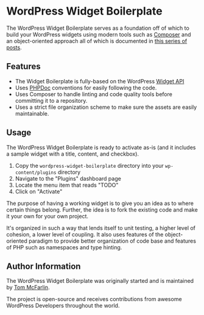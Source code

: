 # WordPress Widget Boilerplate

The WordPress Widget Boilerplate serves as a foundation off of which to build your WordPress widgets using modern tools such as [Composer](https://getcomposer.org/) and an object-oriented approach all of which is documented in [this series of posts](https://tommcfarlin.com/tag/wordpress-widgets-api/).

## Features

* The Widget Boilerplate is fully-based on the WordPress [Widget API](http://codex.wordpress.org/Widgets_API)
* Uses [PHPDoc](http://en.wikipedia.org/wiki/PHPDoc) conventions for easily following the code.
* Uses Composer to handle linting and code quality tools before committing it to a repository.
* Uses a strict file organization scheme to make sure the assets are easily maintainable.

## Usage

The WordPress Widget Boilerplate is ready to activate as-is (and it includes a sample widget with a title, content, and checkbox).

1. Copy the `wordpress-widget-boilerplate` directory into your `wp-content/plugins` directory
2. Navigate to the "Plugins" dashboard page
3. Locate the menu item that reads "TODO"
4. Click on "Activate"

The purpose of having a working widget is to give you an idea as to where certain things belong. Further, the idea is to fork the existing code and make it your own for your own project.

It's organized in such a way that lends itself to unit testing, a higher level of cohesion, a lower level of coupling. It also uses features of the object-oriented paradigm to provide better organization of code base and features of PHP such as namespaces and type hinting.

## Author Information

The WordPress Widget Boilerplate was originally started and is maintained by [Tom McFarlin](https://twitter.com/tommcfarlin/).

The project is open-source and receives contributions from awesome WordPress Developers throughout the world.
